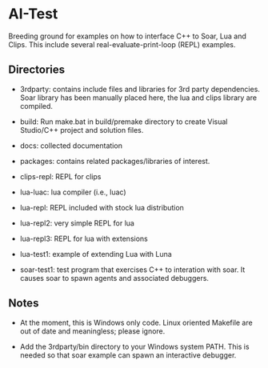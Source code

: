 
AI-Test
=======

Breeding ground for examples on how to interface C++ to Soar, Lua and Clips.  This include several real-evaluate-print-loop (REPL) examples.

Directories
-----------

* 3rdparty: contains include files and libraries for 3rd party dependencies. Soar library has been manually placed here, the lua and clips library are compiled.

* build: Run make.bat in build/premake directory to create Visual Studio/C++ project and solution files.

* docs: collected documentation

* packages: contains related packages/libraries of interest.

* clips-repl: REPL for clips

* lua-luac: lua compiler (i.e., luac)

* lua-repl: REPL included with stock lua distribution

* lua-repl2: very simple REPL for lua

* lua-repl3: REPL for lua with extensions

* lua-test1: example of extending Lua with Luna

* soar-test1: test program that exercises C++ to interation with soar.  It causes soar to spawn agents and associated debuggers.

Notes
------

* At the moment, this is Windows only code.  Linux oriented Makefile are out of date and meaningless; please ignore.

* Add the 3rdparty/bin directory to your Windows system PATH.  This is needed so that soar example can spawn an interactive debugger.

